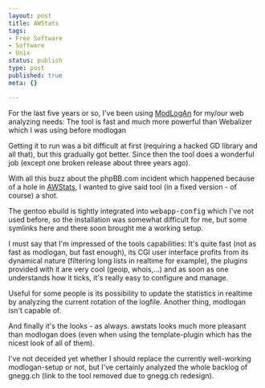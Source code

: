 ```yaml
---
layout: post
title: AWStats
tags:
- Free Software
- Software
- Unix
status: publish
type: post
published: true
meta: {}

---
```

<p>For the last five years or so, I've been using <a href="http://www.modlogan.org/">ModLogAn</a> for my/our web analyzing needs: The tool is fast and much more powerful than Webalizer which I was using before modlogan</p>
<p>Getting it to run was a bit difficult at first (requiring a hacked GD library and all that), but this gradually got better. Since then the tool does a wonderful job (except one broken release about three years ago).</p>
<p>With all this buzz about the phpBB.com incident which happened because of a hole in <a href="http://awstats.sourceforge.net/">AWStats</a>, I wanted to give said tool (in a fixed version - of course) a shot.</p>
<p>The gentoo ebuild is tightly integrated into <tt>webapp-config</tt> which I've not used before, so the installation was somewhat difficult for me, but some symlinks here and there soon brought me a working setup.</p>
<p>
I must say that I'm impressed of the tools capabilities: It's quite fast (not as fast as modlogan, but fast enough), its CGI user interface profits from its dynamical nature (filtering long lists in realtime for example), the plugins provided with it are very cool (geoip, whois,...) and as soon as one understands how it ticks, it's really easy to configure and manage.
</p>
<p>Useful for some people is its possibility to update the statistics in realtime by analyzing the current rotation of the logfile. Another thing, modlogan isn't capable of.</p>
<p>And finally it's the looks - as always. awstats looks much more pleasant than modlogan does (even when using the template-plugin which has the nicest look of all of them).</p>
<p>I've not deceided yet whether I should replace the currently well-working modlogan-setup or not, but I've certainly analyzed the whole backlog of gnegg.ch (link to the tool removed due to gnegg.ch redesign).</p>
